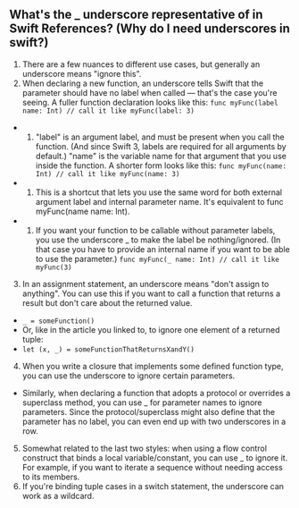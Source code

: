 ## What's the _ underscore representative of in Swift References? (Why do I need underscores in swift?)
1. There are a few nuances to different use cases, but generally an underscore means "ignore this".
2. When declaring a new function, an underscore tells Swift that the parameter should have no label when called — that's the case you're seeing. A fuller function declaration looks like this: `func myFunc(label name: Int) // call it like myFunc(label: 3)`
- 1. "label" is an argument label, and must be present when you call the function. (And since Swift 3, labels are required for all arguments by default.) "name" is the variable name for that argument that you use inside the function. A shorter form looks like this: `func myFunc(name: Int) // call it like myFunc(name: 3)`
- 1. This is a shortcut that lets you use the same word for both external argument label and internal parameter name. It's equivalent to func myFunc(name name: Int).
- 1. If you want your function to be callable without parameter labels, you use the underscore _ to make the label be nothing/ignored. (In that case you have to provide an internal name if you want to be able to use the parameter.) `func myFunc(_ name: Int) // call it like myFunc(3)`
3. In an assignment statement, an underscore means "don't assign to anything". You can use this if you want to call a function that returns a result but don't care about the returned value.
- `_ = someFunction()`
- Or, like in the article you linked to, to ignore one element of a returned tuple:
- `let (x, _) = someFunctionThatReturnsXandY()`
4. When you write a closure that implements some defined function type, you can use the underscore to ignore certain parameters.
- Similarly, when declaring a function that adopts a protocol or overrides a superclass method, you can use _ for parameter names to ignore parameters. Since the protocol/superclass might also define that the parameter has no label, you can even end up with two underscores in a row.
5. Somewhat related to the last two styles: when using a flow control construct that binds a local variable/constant, you can use _ to ignore it. For example, if you want to iterate a sequence without needing access to its members.
6. If you're binding tuple cases in a switch statement, the underscore can work as a wildcard.


